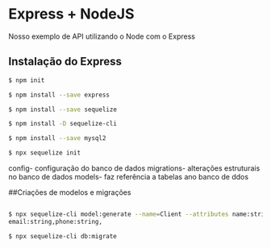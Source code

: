 # Express + NodeJS
Nosso exemplo de API utilizando o Node com o Express

## Instalação do Express

```sh
$ npm init

$ npm install --save express

$ npm install --save sequelize

$ npm install -D sequelize-cli 

$ npm install --save mysql2

$ npx sequelize init 

```

config- configuração do banco de dados
migrations- alterações estruturais no banco de dados
models- faz referência a tabelas ano banco de ddos

##Criações de modelos e migrações

```sh

$ npx sequelize-cli model:generate --name=Client --attributes name:string,cpf:string,
email:string,phone:string,  

$ npx sequelize-cli db:migrate 

